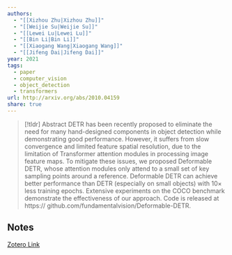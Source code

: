 ```yaml
---
authors:
  - "[[Xizhou Zhu|Xizhou Zhu]]"
  - "[[Weijie Su|Weijie Su]]"
  - "[[Lewei Lu|Lewei Lu]]"
  - "[[Bin Li|Bin Li]]"
  - "[[Xiaogang Wang|Xiaogang Wang]]"
  - "[[Jifeng Dai|Jifeng Dai]]"
year: 2021
tags:
  - paper
  - computer_vision
  - object_detection
  - transformers
url: http://arxiv.org/abs/2010.04159
share: true
---
```



> [!tldr] Abstract
> DETR has been recently proposed to eliminate the need for many hand-designed components in object detection while demonstrating good performance. However, it suffers from slow convergence and limited feature spatial resolution, due to the limitation of Transformer attention modules in processing image feature maps. To mitigate these issues, we proposed Deformable DETR, whose attention modules only attend to a small set of key sampling points around a reference. Deformable DETR can achieve better performance than DETR (especially on small objects) with 10× less training epochs. Extensive experiments on the COCO benchmark demonstrate the effectiveness of our approach. Code is released at https:// github.com/fundamentalvision/Deformable-DETR.



## Notes

[Zotero Link](zotero://select/library/items/A35RRXKU)


